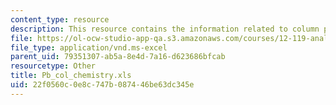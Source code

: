 ```yaml
---
content_type: resource
description: This resource contains the information related to column procedure checklist.
file: https://ol-ocw-studio-app-qa.s3.amazonaws.com/courses/12-119-analytical-techniques-for-studying-environmental-and-geologic-samples-spring-2011/22f0560c0e8c747b087446be63dc345e_Pb_col_chemistry.xls
file_type: application/vnd.ms-excel
parent_uid: 79351307-ab5a-8e4d-7a16-d623686bfcab
resourcetype: Other
title: Pb_col_chemistry.xls
uid: 22f0560c-0e8c-747b-0874-46be63dc345e
---
```

